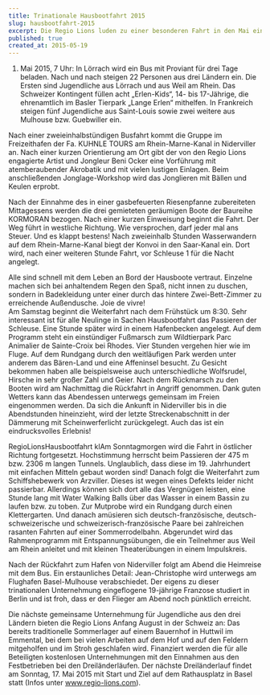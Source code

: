```yaml
---
title: Trinationale Hausbootfahrt 2015
slug: hausbootfahrt-2015
excerpt: Die Regio Lions luden zu einer besonderen Fahrt in den Mai ein / Interessante Route auf zwei Kanälen und umfangreiches Rahmenprogramm
published: true
created_at: 2015-05-19
---
```


1. Mai 2015, 7 Uhr: In Lörrach wird ein Bus mit Proviant für drei Tage beladen. Nach und nach steigen 22 Personen aus drei Ländern ein. Die Ersten sind Jugendliche aus Lörrach und aus Weil am Rhein. Das Schweizer Kontingent füllen acht „Erlen-Kids“, 14- bis 17-Jährige, die ehrenamtlich im Basler Tierpark „Lange Erlen“ mithelfen. In Frankreich steigen fünf Jugendliche aus Saint-Louis sowie zwei weitere aus Mulhouse bzw. Guebwiller ein.

Nach einer zweieinhalbstündigen Busfahrt kommt die Gruppe im Freizeithafen der Fa. KUHNLE TOURS am Rhein-Marne-Kanal in Niderviller an. Nach einer kurzen Orientierung am Ort gibt der von den Regio Lions engagierte Artist und Jongleur Beni Ocker eine Vorführung mit atemberaubender Akrobatik und mit vielen lustigen Einlagen. Beim anschließenden Jonglage-Workshop wird das Jonglieren mit Bällen und Keulen erprobt.

Nach der Einnahme des in einer gasbefeuerten Riesenpfanne zubereiteten Mittagessens werden die drei gemieteten geräumigen Boote der Baureihe KORMORAN bezogen. Nach einer kurzen Einweisung beginnt die Fahrt. Der Weg führt in westliche Richtung. Wie versprochen, darf jeder mal ans Steuer. Und es klappt bestens! Nach zweieinhalb Stunden Wasserwandern auf dem Rhein-Marne-Kanal biegt der Konvoi in den Saar-Kanal ein. Dort wird, nach einer weiteren Stunde Fahrt, vor Schleuse 1 für die Nacht angelegt.

Alle sind schnell mit dem Leben an Bord der Hausboote vertraut. Einzelne machen sich bei anhaltendem Regen den Spaß, nicht innen zu duschen, sondern in Badekleidung unter einer durch das hintere Zwei-Bett-Zimmer zu erreichende Außendusche. Joie de vivre!  
Am Samstag beginnt die Weiterfahrt nach dem Frühstück um 8:30. Sehr interessant ist für alle Neulinge in Sachen Hausbootfahrt das Passieren der Schleuse. Eine Stunde später wird in einem Hafenbecken angelegt. Auf dem Programm steht ein einstündiger Fußmarsch zum Wildtierpark Parc Animalier de Sainte-Croix bei Rhodes. Vier Stunden vergehen hier wie im Fluge. Auf dem Rundgang durch den weitläufigen Park werden unter anderem das Bären-Land und eine Affeninsel besucht. Zu Gesicht bekommen haben alle beispielsweise auch unterschiedliche Wolfsrudel, Hirsche in sehr großer Zahl und Geier. Nach dem Rückmarsch zu den Booten wird am Nachmittag die Rückfahrt in Angriff genommen. Dank guten Wetters kann das Abendessen unterwegs gemeinsam im Freien eingenommen werden. Da sich die Ankunft in Niderviller bis in die Abendstunden hineinzieht, wird der letzte Streckenabschnitt in der Dämmerung mit Scheinwerferlicht zurückgelegt. Auch das ist ein eindrucksvolles Erlebnis!

RegioLionsHausbootfahrt klAm Sonntagmorgen wird die Fahrt in östlicher Richtung fortgesetzt. Hochstimmung herrscht beim Passieren der 475 m bzw. 2306 m langen Tunnels. Unglaublich, dass diese im 19. Jahrhundert mit einfachen Mitteln gebaut worden sind! Danach folgt die Weiterfahrt zum Schiffshebewerk von Arzviller. Dieses ist wegen eines Defekts leider nicht passierbar. Allerdings können sich dort alle das Vergnügen leisten, eine Stunde lang mit Water Walking Balls über das Wasser in einem Bassin zu laufen bzw. zu toben. Zur Mutprobe wird ein Rundgang durch einen Klettergarten. Und danach amüsieren sich deutsch-französische, deutsch-schweizerische und schweizerisch-französische Paare bei zahlreichen rasanten Fahrten auf einer Sommerrodelbahn. Abgerundet wird das Rahmenprogramm mit Entspannungsübungen, die ein Teilnehmer aus Weil am Rhein anleitet und mit kleinen Theaterübungen in einem Impulskreis.

Nach der Rückfahrt zum Hafen von Niderviller folgt am Abend die Heimreise mit dem Bus. Ein erstaunliches Detail: Jean-Christophe wird unterwegs am Flughafen Basel-Mulhouse verabschiedet. Der eigens zu dieser trinationalen Unternehmung eingeflogene 19-jährige Franzose studiert in Berlin und ist froh, dass er den Flieger am Abend noch pünktlich erreicht.

Die nächste gemeinsame Unternehmung für Jugendliche aus den drei Ländern bieten die Regio Lions Anfang August in der Schweiz an: Das bereits traditionelle Sommerlager auf einem Bauernhof in Huttwil im Emmental, bei dem bei vielen Arbeiten auf dem Hof und auf den Feldern mitgeholfen und im Stroh geschlafen wird. Finanziert werden die für alle Beteiligten kostenlosen Unternehmungen mit den Einnahmen aus den Festbetrieben bei den Dreiländerläufen. Der nächste Dreiländerlauf findet am Sonntag, 17. Mai 2015 mit Start und Ziel auf dem Rathausplatz in Basel statt (Infos unter www.regio-lions.com).
